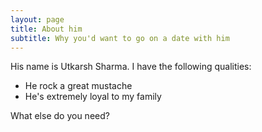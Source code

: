 ```yaml
---
layout: page
title: About him
subtitle: Why you'd want to go on a date with him
---
```


His name is Utkarsh Sharma. I have the following qualities:

- He rock a great mustache
- He's extremely loyal to my family

What else do you need?

